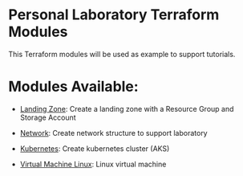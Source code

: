 # Personal Laboratory Terraform Modules

This Terraform modules will be used as example to support tutorials. 

# Modules Available:

- [Landing Zone](https://github.com/jarpsimoes/tf-modules/blob/main/landing-zone-module/README.md): Create a landing zone with a Resource Group and Storage Account

- [Network](https://github.com/jarpsimoes/tf-modules/blob/main/virtual-network/README.md): Create network structure to support laboratory

- [Kubernetes](https://github.com/jarpsimoes/tf-modules/blob/main/kubernetes-cluster/README.md): Create kubernetes cluster (AKS)

- [Virtual Machine Linux](https://github.com/jarpsimoes/tf-modules/blob/main/virtual-machine-linux/README.md): Linux virtual machine
